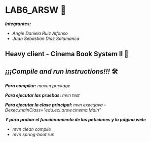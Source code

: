 # LAB6_ARSW 🚀
**_Integrantes:_**


* _Angie Daniela Ruiz Alfonso_
* _Juan Sebastian Díaz Salamanca_ 
## Heavy client - Cinema Book System II 🎥
## _¡¡¡Compile and run instructions!!!_ 🛠️
**_Para compilar:_**
_maven package_


**_Para ejecutar las pruebas:_**
_mvn test_


**_Para ejecutar la clase principal:_** 
_mvn exec:java -Dexec.mainClass="edu.eci.arsw.cinema.Main"_


**_Y para probar el funcionamiento de las peticiones y la página web:_**
 * _mvn clean compile_
 * _mvn spring-boot:run_


